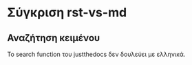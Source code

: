 Σύγκριση rst-vs-md
==================

Αναζήτηση κειμένου
------------------

Το search function του justthedocs δεν δουλεύει με ελληνικά.

